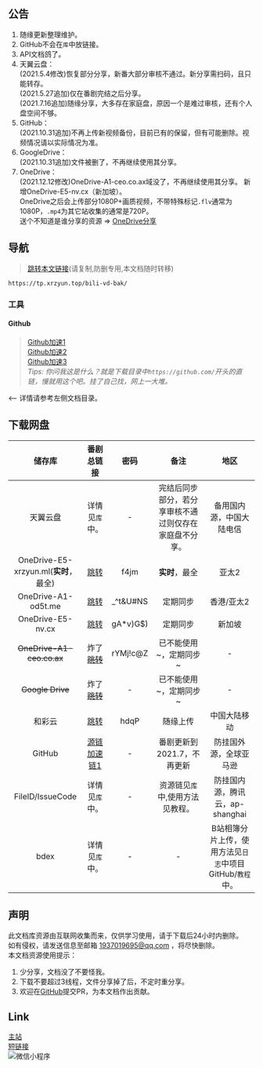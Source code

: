 ## 公告
1. 随缘更新整理维护。  
2. GitHub不会在`库`中放链接。  
3. API文档鸽了。  
4. 天翼云盘：  
(2021.5.4修改)恢复部分分享，新番大部分审核不通过。新分享需扫码，且只能转存。  
(2021.5.27追加)仅在番剧完结之后分享。  
(2021.7.16追加)随缘分享，大多存在家庭盘，原因一个是难过审核，还有个人盘空间不够。  
5. GitHub：  
(2021.10.31追加)不再上传新视频备份，目前已有的保留，但有可能删除。视频情况请以实际情况为准。  
6. GoogleDrive：  
(2021.10.31追加)文件被删了，不再继续使用其分享。  
7. OneDrive：  
(2021.12.12修改)OneDrive-A1-ceo.co.ax域没了，不再继续使用其分享。 新增OneDrive-E5-nv.cx（新加坡）。  
OneDrive之后会上传部分1080P+画质视频，不带特殊标记`.flv`通常为1080P，`.mp4`为其它站收集的通常是720P。  
送个不知道是谁分享的资源 => [OneDrive分享](https://oxsayacid8-my.sharepoint.com/:f:/g/personal/liuli07_xooo_ml/Eq8VSHBbn2pNsV2HDcouTNkBO4_U7CjaF4h6l6f2OomEnQ?e=Mncb0M)  

## 导航
> [跳转本文链接](https://tp.xrzyun.top/bili-vd-bak/)(请复制,防删专用,本文档随时转移)

```url
https://tp.xrzyun.top/bili-vd-bak/
```

### 工具
#### Github

> [Github加速1](https://gh.msx.workers.dev/)  
[Github加速2](https://toolwa.com/github/)  
[Github加速3](https://ghproxy.com/)  
*Tips: 你问我这是什么？就是下载目录中`https://github.com/`开头的直链，慢就用这个吧。挂了自己找，网上一大堆。*

<-- 详情请参考左侧文档目录。

## 下载网盘

储存库 | 番剧总链接 | 密码 | 备注 | 地区
:-----------: | :-----------: | :-----------: | :-----------: | :-----------:
 天翼云盘 | 详情见`库`中。 | - | 完结后同步部分，若分享审核不通过则仅存在家庭盘不分享。 | 备用国内源，中国大陆电信
 OneDrive-E5-xrzyun.ml(**实时**，最全) | [跳转](https://xrzcloud-my.sharepoint.com/:f:/g/personal/xrz_xrzyun_ml/EualmF7RdnRFpA_WoA1zPxkB-gE8GuaCUWSPftNEeW6dXQ?e=goU1cd) | f4jm | **实时**，最全 | 亚太2
 OneDrive-A1-od5t.me | [跳转](https://juga-my.sharepoint.com/:f:/g/personal/xrz_od5t_me/EsX_FbQIKKxHt88tb_cuPRIBISJ7y3ebd1kQZn-qeLD9vA?e=kj43mr) | _^t&U#NS | 定期同步 | 香港/亚太2
 OneDrive-E5-nv.cx | [跳转](https://nvcx-my.sharepoint.com/:f:/g/personal/xrz_nv_cx/EnPPWkFAtKtFsN_Wp64p2j4BCpNm4wn5W6vAIWnlDI_sCw?e=PX49Kd) | gA*v)G$) | 定期同步 | 新加坡
 ~~OneDrive-A1-ceo.co.ax~~ | 炸了~~[跳转](https://mmitacnz2-my.sharepoint.com/:f:/g/personal/xrz_ceo_co_ax/Erq71dp4NDZJruxnEfy3ZWYBkGtaCVGEieoFpsqyaXZ2oA?e=NZsC5W)~~ | rYMj!c@Z | 已不能使用~，定期同步~ | -
 ~~Google Drive~~ | 炸了~~[跳转](https://drive.google.com/folderview?id=1Ug8qGeKRvgVxhsFwSaCLN1h7t8ttSjbw)~~ | - | 已不能使用~，定期同步~ | -
 和彩云 | [跳转](https://caiyun.139.com/m/i?185Cjf7uOWRMx) | hdqP | 随缘上传 | 中国大陆移动
 GitHub | [源链](https://github.com/xrz-cloud/bili-vd-bak/releases) [加速链1](https://hub.fastgit.org/xrz-cloud/bili-vd-bak/releases) | - | 番剧更新到2021.7，不再更新 | 防挂国外源，全球亚马逊
 FileID/IssueCode | 详情见`库`中。 | - | 资源链见`库`中,使用方法见教程。 | 防挂国内源，腾讯云，ap-shanghai
 bdex | 详情见`库`中。 | - | - | B站相簿分片上传，使用方法见`日志`中项目GitHub/`教程`中。 | 中国大陆
## 声明
此文档库资源由互联网收集而来，仅供学习使用，请于下载后24小时内删除。  
如有侵权，请发送信息至邮箱 1937019695@qq.com ，将尽快删除。  
本文档资源使用提示：  
1. 少分享，文档没了不要怪我。
2. 下载不要超过3线程，文件分享掉了后，不定时重分享。
3. 欢迎在[GitHub](https://github.com/xrz-cloud/bili-vd-bak/tree/wiki)提交PR，为本文档作出贡献。

## Link
[主站](https://www.xrzyun.top)  
[短链接](https://s.xrzyun.top)  
![微信小程序](//images.weserv.nl/?url=https://i0.hdslb.com/bfs/article/21b783e383d16b2b66468cf6655b9d517e777112.jpg )